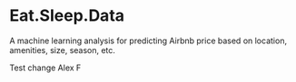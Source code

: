 # Eat.Sleep.Data
A machine learning analysis for predicting Airbnb price based on location, amenities, size, season, etc.

Test change Alex F
